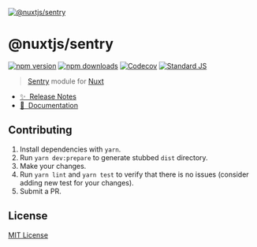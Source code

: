 [![@nuxtjs/sentry](docs/static/preview.png)](https://sentry.nuxtjs.org)
# @nuxtjs/sentry

[![npm version][npm-version-src]][npm-version-href]
[![npm downloads][npm-downloads-src]][npm-downloads-href]
[![Codecov][codecov-src]][codecov-href]
[![Standard JS][standard-js-src]][standard-js-href]

> [Sentry](http://sentry.io) module for [Nuxt](https://nuxtjs.org)

- [✨ &nbsp;Release Notes](https://sentry.nuxtjs.org/releases)
- [📖 &nbsp;Documentation](https://sentry.nuxtjs.org)

## Contributing

1. Install dependencies with `yarn`.
2. Run `yarn dev:prepare` to generate stubbed `dist` directory.
3. Make your changes.
4. Run `yarn lint` and `yarn test` to verify that there is no issues (consider adding new test for your changes).
5. Submit a PR.

## License

[MIT License](./LICENSE)

<!-- Badges -->
[npm-version-src]: https://img.shields.io/npm/dt/@nuxtjs/sentry.svg?style=flat-square
[npm-version-href]: https://npmjs.com/package/@nuxtjs/sentry
[npm-downloads-src]: https://img.shields.io/npm/v/@nuxtjs/sentry/latest.svg?style=flat-square
[npm-downloads-href]: https://npmjs.com/package/@nuxtjs/sentry
[codecov-src]: https://img.shields.io/codecov/c/github/nuxt-community/sentry-module.svg?style=flat-square
[codecov-href]: https://codecov.io/gh/nuxt-community/sentry-module
[standard-js-src]: https://img.shields.io/badge/code_style-standard-brightgreen.svg?style=flat-square
[standard-js-href]: https://standardjs.com
